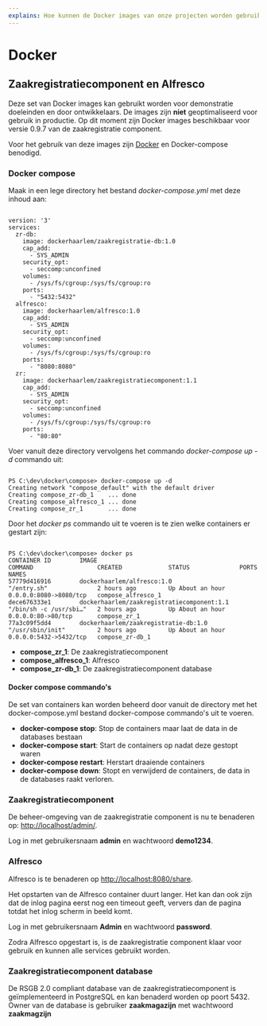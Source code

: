 ```yaml
---
explains: Hoe kunnen de Docker images van onze projecten worden gebruikt
---
```


# Docker

## Zaakregistratiecomponent en Alfresco

Deze set van Docker images kan gebruikt worden voor demonstratie doeleinden en door ontwikkelaars. De images zijn **niet** geoptimaliseerd voor gebruik in productie. Op dit moment zijn Docker images beschikbaar voor versie 0.9.7 van de zaakregistratie component.

Voor het gebruik van deze images zijn [Docker](https://www.docker.com/community-edition "Docker") en Docker-compose benodigd.

### Docker compose

Maak in een lege directory het bestand *docker-compose.yml* met deze inhoud aan:

```

version: '3'
services:
  zr-db:
    image: dockerhaarlem/zaakregistratie-db:1.0      
    cap_add:
      - SYS_ADMIN
    security_opt:
      - seccomp:unconfined
    volumes:
      - /sys/fs/cgroup:/sys/fs/cgroup:ro
    ports:
      - "5432:5432"
  alfresco:
    image: dockerhaarlem/alfresco:1.0      
    cap_add:
      - SYS_ADMIN
    security_opt:
      - seccomp:unconfined
    volumes:
      - /sys/fs/cgroup:/sys/fs/cgroup:ro
    ports:
      - "8080:8080"
  zr:
    image: dockerhaarlem/zaakregistratiecomponent:1.1      
    cap_add:
      - SYS_ADMIN
    security_opt:
      - seccomp:unconfined
    volumes:
      - /sys/fs/cgroup:/sys/fs/cgroup:ro
    ports:
      - "80:80"     

```

Voer vanuit deze directory vervolgens het commando *docker-compose up -d*  commando uit:

```

PS C:\dev\docker\compose> docker-compose up -d
Creating network "compose_default" with the default driver
Creating compose_zr-db_1    ... done
Creating compose_alfresco_1 ... done
Creating compose_zr_1       ... done

```

Door het *docker ps* commando uit te voeren is te zien welke containers er gestart zijn:

```

PS C:\dev\docker\compose> docker ps
CONTAINER ID        IMAGE                                        COMMAND                  CREATED             STATUS              PORTS                    NAMES
57779d416916        dockerhaarlem/alfresco:1.0                   "/entry.sh"              2 hours ago         Up About an hour    0.0.0.0:8080->8080/tcp   compose_alfresco_1
dece676333e1        dockerhaarlem/zaakregistratiecomponent:1.1   "/bin/sh -c /usr/sbi…"   2 hours ago         Up About an hour    0.0.0.0:80->80/tcp       compose_zr_1
77a3c09f5dd4        dockerhaarlem/zaakregistratie-db:1.0         "/usr/sbin/init"         2 hours ago         Up About an hour    0.0.0.0:5432->5432/tcp   compose_zr-db_1

```

- **compose_zr_1**: De zaakregistratiecomponent
- **compose_alfresco_1**: Alfresco
- **compose_zr-db_1**: De zaakregistratiecomponent database

#### Docker compose commando's
De set van containers kan worden beheerd door vanuit de directory met het docker-compose.yml bestand docker-compose commando's uit te voeren.

- **docker-compose stop**: Stop de containers maar laat de data in de databases bestaan
- **docker-compose start**: Start de containers op nadat deze gestopt waren
- **docker-compose restart**: Herstart draaiende containers
- **docker-compose down**: Stopt en verwijderd de containers, de data in de databases raakt verloren.

### Zaakregistratiecomponent
De beheer-omgeving van de zaakregistratie component is nu te benaderen op: [http://localhost/admin/](http://localhost/admin/ "Admin"). 

Log in met gebruikersnaam **admin** en wachtwoord **demo1234**.

### Alfresco
Alfresco is te benaderen op [http://localhost:8080/share](http://localhost:8080/share).

Het opstarten van de Alfresco container duurt langer. Het kan dan ook zijn dat de inlog pagina eerst nog een timeout geeft, ververs dan de pagina totdat het inlog scherm in beeld komt. 

Log in met gebruikersnaam **Admin** en wachtwoord **password**.

Zodra Alfresco opgestart is, is de zaakregistratie component klaar voor gebruik en kunnen alle services gebruikt worden.

### Zaakregistratiecomponent database
De RSGB 2.0 compliant database van de zaakregistratiecomponent is geïmplementeerd in PostgreSQL en kan benaderd worden op poort 5432. Owner van de database is gebruiker **zaakmagazijn** met wachtwoord **zaakmagzijn**
